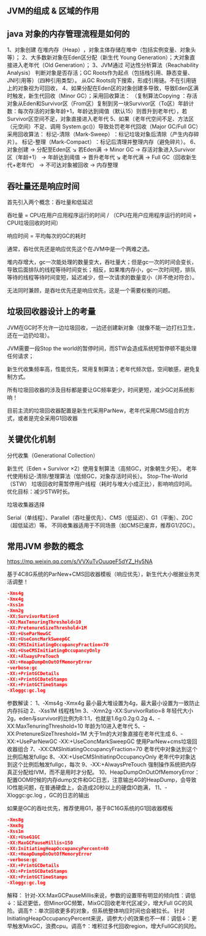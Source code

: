 ## JVM的组成 & 区域的作用


## java 对象的内存管理流程是如何的
1、对象创建 在堆内存（Heap）‌，对象主体存储在堆中（包括实例变量、对象头等）；
2、大多数新对象在Eden区分配（新生代 Young Generation）；大对象‌直接进入老年代（Old Generation）；
3、JVM通过 ‌可达性分析算法（Reachability Analysis）‌ 判断对象是否存活；GC Roots作为起点（包括栈引用、静态变量、JNI引用等）（四种引用类型）。
从GC Roots向下搜索，形成引用链。‌不在引用链上的对象视为可回收，
4、如果分配在Eden区的对象创建多导致，导致Eden区满时触发，‌新生代回收（Minor GC）；采用回收算法：
   （复制算法Copying ：存活对象从Eden和Survivor区（From区）复制到另一块Survivor区（To区）年龄计数‌：每次存活的对象年龄+1，年龄达到阈值（默认15）则晋升到老年代），若Survivor区空间不足，对象直接进入老年代
5、如果（老年代空间不足、方法区（元空间）不足、调用 System.gc()）导致处罚老年代回收（Major GC/Full GC）采用回收算法：
标记-清除（Mark-Sweep）‌：标记垃圾对象后清除（产生内存碎片）。
‌标记-整理（Mark-Compact）‌：标记后清理并整理内存（避免碎片）。
6、对象创建 → 分配至Eden区
                ↘ 若Eden满 → Minor GC
                    → 存活对象进入Survivor区（年龄+1）
                    → 年龄达到阈值 → 晋升老年代
            ↘ 老年代满 → Full GC（回收新生代+老年代）
                    → 不可达对象被回收
                    → 内存整理


## 吞吐量还是响应时间
首先引入两个概念：吞吐量和低延迟

吞吐量 = CPU在用户应用程序运行的时间 / （CPU在用户应用程序运行的时间 + CPU垃圾回收的时间）

响应时间 = 平均每次的GC的耗时

通常，吞吐优先还是响应优先这个在JVM中是一个两难之选。

堆内存增大，gc一次能处理的数量变大，吞吐量大；但是gc一次的时间会变长，导致后面排队的线程等待时间变长；相反，如果堆内存小，gc一次时间短，排队等待的线程等待时间变短，延迟减少，但一次请求的数量变小（并不绝对符合）。

无法同时兼顾，是吞吐优先还是响应优先，这是一个需要权衡的问题。

## 垃圾回收器设计上的考量
JVM在GC时不允许一边垃圾回收，一边还创建新对象（就像不能一边打扫卫生，还在一边扔垃圾）。

JVM需要一段Stop the world的暂停时间，而STW会造成系统短暂停顿不能处理任何请求；

新生代收集频率高，性能优先，常用复制算法；老年代频次低，空间敏感，避免复制方式。

所有垃圾回收器的涉及目标都是要让GC频率更少，时间更短，减少GC对系统影响！


目前主流的垃圾回收器配置是新生代采用ParNew，老年代采用CMS组合的方式，或者是完全采用G1回收器


## ‌关键优化机制‌
‌分代收集（Generational Collection）‌

新生代（Eden + Survivor ×2）使用复制算法（高频GC，对象朝生夕死）。
老年代使用标记-清除/整理算法（低频GC，对象存活时间长）。
Stop-The-World（STW）‌
垃圾回收时需暂停用户线程（耗时与堆大小成正比），影响响应时间。优化目标：减少STW时长。

‌垃圾收集器选择‌

Serial（单线程）、Parallel（吞吐量优先）、CMS（低延迟）、G1（平衡）、ZGC（超低延迟）等。
不同收集器适用于不同场景（如CMS已废弃，推荐G1/ZGC）。


## 常用JVM 参数的概念
https://mp.weixin.qq.com/s/VVXuTvOuuqeF5dYZ_Hy5NA

基于4C8G系统的ParNew+CMS回收器模板（响应优先），新生代大小根据业务灵活调整！

```json
-Xms4g  
-Xmx4g
-Xss1m
-Xmn2g
-XX:SurvivorRatio=8  
-XX:MaxTenuringThreshold=10
‐XX:PretenureSizeThreshold=1M
‐XX:+UseParNewGC
-XX:+UseConcMarkSweepGC 
-XX:CMSInitiatingOccupancyFraction=70  
-XX:+UseCMSInitiatingOccupancyOnly  
-XX:+AlwaysPreTouch  
-XX:+HeapDumpOnOutOfMemoryError  
-verbose:gc  
-XX:+PrintGCDetails  
-XX:+PrintGCDateStamps  
-XX:+PrintGCTimeStamps  
-Xloggc:gc.log  
```
参数解读：
1、‐Xms4g ‐Xmx4g 最小最大堆设置为4g，最大最小设置为一致防止内存抖动
2、‐Xss1M 线程栈1m
3、‐Xmn2g ‐XX:SurvivorRatio=8 年轻代大小2g，eden与survivor的比例为8:1:1，也就是1.6g:0.2g:0.2g
4、-XX:MaxTenuringThreshold=10 年龄为10进入老年代 
5、‐XX:PretenureSizeThreshold=1M 大于1m的大对象直接在老年代生成
6、‐XX:+UseParNewGC ‐XX:+UseConcMarkSweepGC 使用ParNew+cms垃圾回收器组合
7、‐XX:CMSInitiatingOccupancyFraction=70 老年代中对象达到这个比例后触发fullgc
8、‐XX:+UseCMSInitiatinpOccupancyOnly  老年代中对象达到这个比例后触发fullgc，每次
9、‐XX:+AlwaysPreTouch 强制操作系统把内存真正分配给IVM，而不是用时才分配。
10、HeapDumpOnOutOfMemoryError：配置OOM时候的内存dump文件和GC日志，注意输出4G的HeapDump，会导致IO性能问题，在普通硬盘上，会造成20秒以上的硬盘IO跑满，
11、-Xloggc:gc.log ，GC的日志的输出


如果是GC的吞吐优先，推荐使用G1，基于8C16G系统的G1回收器模板
```json
-Xms8g  
-Xmx8g  
-Xss1m  
-XX:+UseG1GC  
-XX:MaxGCPauseMillis=150  
-XX:InitiatingHeapOccupancyPercent=40  
-XX:+HeapDumpOnOutOfMemoryError  
-verbose:gc  
-XX:+PrintGCDetails  
-XX:+PrintGCDateStamps  
-XX:+PrintGCTimeStamps  
-Xloggc:gc.log
```
解释：
针对-XX:MaxGCPauseMillis来说，参数的设置带有明显的倾向性：调低↓：延迟更低，但MinorGC频繁，MixGC回收老年代区减少，增大Full GC的风险。调高↑：单次回收更多的对象，但系统整体响应时间也会被拉长。
针对InitiatingHeapOccupancyPercent来说，调参大小的效果也不一样：调低↓：更早触发MixGC，浪费cpu。调高↑：堆积过多代回收region，增大FullGC的风险。



